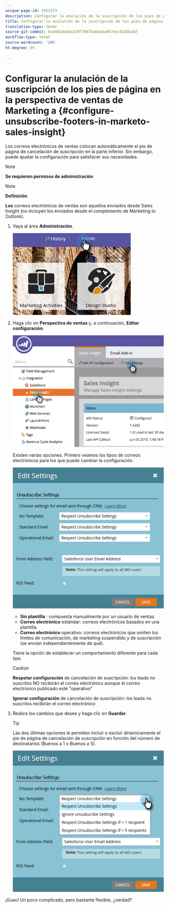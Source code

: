 ```yaml
---
unique-page-id: 2953373
description: Configurar la anulación de la suscripción de los pies de página en la perspectiva de ventas de marketing - Documentos de marketing - Documentación del producto
title: Configurar la anulación de la suscripción de los pies de página en la perspectiva de ventas de marketing
translation-type: tm+mt
source-git-commit: 6ae882dddda220f7067babbe5a057eec82601abf
workflow-type: tm+mt
source-wordcount: '205'
ht-degree: 0%

---
```



# Configurar la anulación de la suscripción de los pies de página en la perspectiva de ventas de Marketing a {#configure-unsubscribe-footers-in-marketo-sales-insight}

Los correos electrónicos de ventas colocan automáticamente el pie de página de cancelación de suscripción en la parte inferior. Sin embargo, puede ajustar la configuración para satisfacer sus necesidades.

>[!NOTE]
>
>**Se requieren permisos de administración**

>[!NOTE]
>
>**Definición**
>
>**Los** correos electrónicos de ventas son aquellos enviados desde Sales Insight (no incluyen los enviados desde el complemento de Marketing to Outlook).

1. Vaya al área **Administración**.

   ![](assets/one-1.png)

1. Haga clic en **Perspectiva de ventas** y, a continuación, **Editar configuración**.

   ![](assets/two-1.png)

   Existen varias opciones. Primero veamos los tipos de correos electrónicos para los que puede cambiar la configuración.

   ![](assets/three-1.png)

   * **Sin plantilla** : compuesta manualmente por un usuario de ventas.
   * **Correo electrónico**  estándar: correos electrónicos basados en una plantilla.
   * **Correo electrónico**  operativo: correos electrónicos que omiten los límites de comunicación, de marketing suspendido y de suscripción (se envían independientemente de qué).

   Tiene la opción de establecer un comportamiento diferente para cada tipo.

   >[!CAUTION]
   >
   >**Respetar configuración** de cancelación de suscripción: los leads no suscritos NO recibirán el correo electrónico aunque el correo electrónico publicado esté &quot;operativo&quot;
   >
   >**Ignorar configuración** de cancelación de suscripción: los leads no suscritos recibirán el correo electrónico

1. Realice los cambios que desee y haga clic en **Guardar**.

   >[!TIP]
   >
   >Las dos últimas opciones le permiten incluir o excluir dinámicamente el pie de página de cancelación de suscripción en función del número de destinatarios (Buenos a 1 o Buenos a 5).

   ![](assets/four-1.png)

¡Guau! Un poco complicado, pero bastante flexible, ¿verdad?
